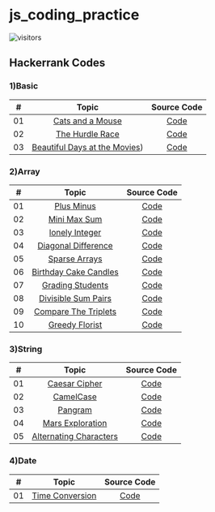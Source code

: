 # js_coding_practice

![visitors](https://visitor-badge.glitch.me/badge?page_id=lokeshjawale96.js_coding_practice)

## Hackerrank Codes

### 1)Basic

|  #  |            Topic             | Source Code |
| :-: | :----------------------------: | :-------: |
| 01  |    [Cats and a Mouse](https://www.hackerrank.com/challenges/cats-and-a-mouse/problem?isFullScreen=true)      | [Code](./hackerrank/basic/Cats_And_Mouse.js)  |
| 02  |    [The Hurdle Race](https://www.hackerrank.com/challenges/the-hurdle-race/problem?h_r=profile)      | [Code](./hackerrank/basic/the_Hurdle_Race.js)  |
| 03  |    [Beautiful Days at the Movies](https://www.hackerrank.com/challenges/beautiful-days-at-the-movies/problem?isFullScreen=true))      | [Code](./hackerrank/basic/Beautiful_Days_At_Movies.js)  |

### 2)Array

|  #  |            Topic             | Source Code |
| :-: | :----------------------------: | :-------: |
| 01  |    [Plus Minus](https://www.hackerrank.com/challenges/one-week-preparation-kit-plus-minus/problem?isFullScreen=true&h_l=interview&playlist_slugs%5B%5D=preparation-kits&playlist_slugs%5B%5D=one-week-preparation-kit&playlist_slugs%5B%5D=one-week-day-one)      | [Code](./hackerrank/array/plus_Minus.js)  |
| 02  |    [Mini Max Sum](https://www.hackerrank.com/challenges/one-week-preparation-kit-mini-max-sum/problem?isFullScreen=true&h_l=interview&playlist_slugs%5B%5D=preparation-kits&playlist_slugs%5B%5D=one-week-preparation-kit&playlist_slugs%5B%5D=one-week-day-one)    | [Code](./hackerrank/array/mini_Max_Sum.js)  |
| 03  |    [lonely Integer](https://www.hackerrank.com/challenges/one-week-preparation-kit-lonely-integer/problem?isFullScreen=true&h_l=interview&playlist_slugs%5B%5D=preparation-kits&playlist_slugs%5B%5D=one-week-preparation-kit&playlist_slugs%5B%5D=one-week-day-two)    | [Code](./hackerrank/array/lonely_Integer.js)  |
| 04  |    [Diagonal Difference](https://www.hackerrank.com/challenges/one-week-preparation-kit-diagonal-difference/problem?isFullScreen=true&h_l=interview&playlist_slugs%5B%5D=preparation-kits&playlist_slugs%5B%5D=one-week-preparation-kit&playlist_slugs%5B%5D=one-week-day-two)  | [Code](./hackerrank/array/diagonal_Difference.js)  |
| 05 |    [Sparse Arrays](https://www.hackerrank.com/challenges/one-month-preparation-kit-sparse-arrays/problem?isFullScreen=true&h_l=interview&playlist_slugs%5B%5D=preparation-kits&playlist_slugs%5B%5D=one-month-preparation-kit&playlist_slugs%5B%5D=one-month-week-one)  | [Code](./hackerrank/array/sparse_Arrays.js)  |
| 06 |    [Birthday Cake Candles](https://www.hackerrank.com/challenges/birthday-cake-candles/problem?isFullScreen=true)  | [Code](./hackerrank/array/Birthday_Cake_Candles.js)  |
| 07 |    [Grading Students](https://www.hackerrank.com/challenges/grading/problem?isFullScreen=true)  | [Code](./hackerrank/array/Grading_Students.js)  |
| 08 |    [Divisible Sum Pairs](https://www.hackerrank.com/challenges/divisible-sum-pairs/problem?isFullScreen=true)  | [Code](./hackerrank/array/divisible_Sum_Pairs.js)  |
| 09 |    [Compare The Triplets](https://www.hackerrank.com/challenges/compare-the-triplets/problem?isFullScreen=true)  | [Code](./hackerrank/array/Compare_The_Triplets.js)  |
| 10 |    [Greedy Florist](https://www.hackerrank.com/challenges/greedy-florist/problem?isFullScreen=false)  | [Code](./hackerrank/array/greedy_Florist.js)  |


### 3)String

|  #  |            Topic             | Source Code |
| :-: | :----------------------------: | :-------: |
| 01  |    [Caesar Cipher](https://www.hackerrank.com/challenges/one-week-preparation-kit-caesar-cipher-1/problem?isFullScreen=true&h_l=interview&playlist_slugs%5B%5D=preparation-kits&playlist_slugs%5B%5D=one-week-preparation-kit&playlist_slugs%5B%5D=one-week-day-three)      | [Code](./hackerrank/string/caesar_Cipher.js)  |
| 02  |    [CamelCase](https://www.hackerrank.com/challenges/camelcase/problem?isFullScreen=true)      | [Code](./hackerrank/string/camelCase.js)  |
| 03  |    [Pangram](https://www.hackerrank.com/challenges/pangrams/problem?isFullScreen=true)      | [Code](./hackerrank/string/pangram.js)  |
| 04  |    [Mars Exploration](https://www.hackerrank.com/challenges/mars-exploration/problem?isFullScreen=true)      | [Code](./hackerrank/string/marksExploration.js)  |
| 05  |    [Alternating Characters](https://www.hackerrank.com/challenges/alternating-characters/problem?isFullScreen=true)      | [Code](./hackerrank/string/alternatingCharatcters.js)  |

### 4)Date

|  #  |            Topic             | Source Code |
| :-: | :----------------------------: | :-------: |
| 01  |    [Time Conversion](https://www.hackerrank.com/challenges/one-week-preparation-kit-time-conversion/problem?isFullScreen=true&h_l=interview&playlist_slugs%5B%5D=preparation-kits&playlist_slugs%5B%5D=one-week-preparation-kit&playlist_slugs%5B%5D=one-week-day-one)      | [Code](./hackerrank/date/timeConversion.js)  |
